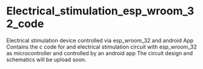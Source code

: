 # Electrical_stimulation_esp_wroom_32_code
Electrical stimulation device controlled via esp_wroom_32 and android App
Contains the c code for and electrical stimulation circuit with esp_wroom_32 as microcontroller and controlled by an android app
The circuit design and schematics will be upload soon. 
